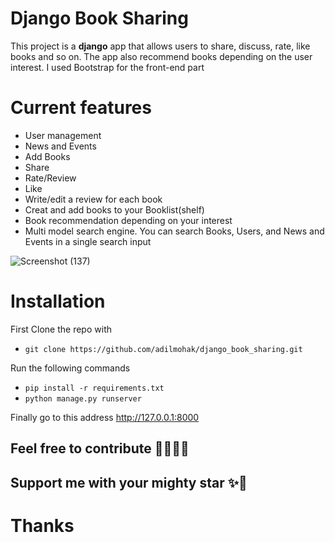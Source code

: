 # Django Book Sharing

This project is a **django** app that allows users to share, discuss, rate, like books and so on.
The app also recommend books depending on the user interest. I used Bootstrap for the front-end part

# Current features

- User management
- News and Events
- Add Books
- Share
- Rate/Review
- Like
- Write/edit a review for each book
- Creat and add books to your Booklist(shelf)
- Book recommendation depending on your interest
- Multi model search engine. You can search Books, Users, and News and Events in a single search input

![Screenshot (137)](https://user-images.githubusercontent.com/60693922/112548449-4e83ba80-8dcd-11eb-9807-2da98b29836d.png)

# Installation

First Clone the repo with

- `git clone https://github.com/adilmohak/django_book_sharing.git`

Run the following commands

- `pip install -r requirements.txt`
- `python manage.py runserver`

Finally go to this address http://127.0.0.1:8000

## Feel free to contribute 👨‍💻👨‍💻

## Support me with your mighty star ✨🤩

# Thanks
